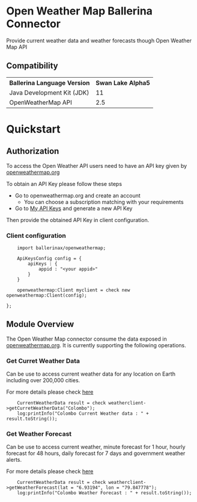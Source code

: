 # Open Weather Map Ballerina Connector

Provide current weather data and weather forecasts though Open Weather Map API

## Compatibility

<table>
  <tr>
   <th>Ballerina Language Version
   </th>
   <th>Swan Lake Alpha5
   </th>
  </tr>
  <tr>
   <td>Java Development Kit (JDK) 
   </td>
   <td>11
   </td>
  </tr>
  <tr>
   <td>OpenWeatherMap API 
   </td>
   <td>2.5
   </td>
  </tr>
</table>


# Quickstart

## Authorization

To access the Open Weather API users need to have an API key given by [openweathermap.org](https://openweathermap.org/)

To obtain an API Key please follow these steps
* Go to openweathermap.org and create an account
    - You can choose a subscription matching with your requirements
* Go to [My API Keys](https://home.openweathermap.org/api_keys) and generate a new API Key

Then provide the obtained API Key in client configuration.

### Client configuration

```ballerina
    import ballerinax/openweathermap;

    ApiKeysConfig config = {
        apiKeys : {
            appid : "<your appid>"
        }
    }

    openweathermap:Client myclient = check new openweathermap:Client(config);

};
```

## Module Overview

The Open Weather Map connector consume the data exposed in [openweathermap.org](https://openweathermap.org/). It is currently supporting the following operations.

### Get Curret Weather Data

Can be use to access current weather data for any location on Earth including over 200,000 cities.

For more details please check [here](https://openweathermap.org/current)

```ballerina
    CurrentWeatherData result = check weatherclient->getCurretWeatherData("Colombo");
    log:printInfo("Colombo Current Weather data : " + result.toString());

```

### Get Weather Forecast

Can be use to access current weather, minute forecast for 1 hour, hourly forecast for 48 hours, daily forecast for 7 days and government weather alerts.

For more details please check [here](https://openweathermap.org/api/one-call-api)

```ballerina
    CurrentWeatherData result = check weatherclient->getWeatherForecast(lat = "6.93194", lon = "79.847778");
    log:printInfo("Colombo Weather Forecast : " + result.toString());
```
    